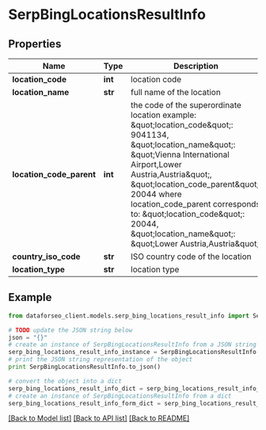 # SerpBingLocationsResultInfo


## Properties

Name | Type | Description | Notes
------------ | ------------- | ------------- | -------------
**location_code** | **int** | location code | [optional] 
**location_name** | **str** | full name of the location | [optional] 
**location_code_parent** | **int** | the code of the superordinate location example: \&quot;location_code\&quot;: 9041134, \&quot;location_name\&quot;: \&quot;Vienna International Airport,Lower Austria,Austria\&quot;, \&quot;location_code_parent\&quot;: 20044 where location_code_parent corresponds to: \&quot;location_code\&quot;: 20044, \&quot;location_name\&quot;: \&quot;Lower Austria,Austria\&quot; | [optional] 
**country_iso_code** | **str** | ISO country code of the location | [optional] 
**location_type** | **str** | location type | [optional] 

## Example

```python
from dataforseo_client.models.serp_bing_locations_result_info import SerpBingLocationsResultInfo

# TODO update the JSON string below
json = "{}"
# create an instance of SerpBingLocationsResultInfo from a JSON string
serp_bing_locations_result_info_instance = SerpBingLocationsResultInfo.from_json(json)
# print the JSON string representation of the object
print SerpBingLocationsResultInfo.to_json()

# convert the object into a dict
serp_bing_locations_result_info_dict = serp_bing_locations_result_info_instance.to_dict()
# create an instance of SerpBingLocationsResultInfo from a dict
serp_bing_locations_result_info_form_dict = serp_bing_locations_result_info.from_dict(serp_bing_locations_result_info_dict)
```
[[Back to Model list]](../README.md#documentation-for-models) [[Back to API list]](../README.md#documentation-for-api-endpoints) [[Back to README]](../README.md)


